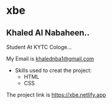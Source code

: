 # xbe
## Khaled Al Nabaheen..

Student At KYTC Cologe...

My Email is khalednba1@gmail.com

* Skills used to creat the project:
  * HTML
  * CSS

The project link is https://xbe.netlify.app




